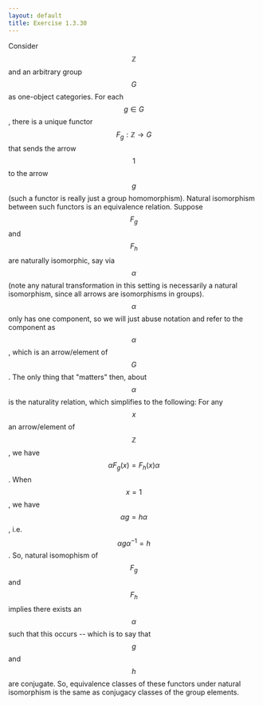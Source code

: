 ```yaml
---
layout: default
title: Exercise 1.3.30
---
```



Consider $$\mathbb{Z}$$ and an arbitrary group $$G$$ as one-object categories.
For each $$g \in G$$, there is a unique functor $$F_g : \mathbb{Z} \rightarrow G$$ that sends the arrow $$1$$ to the arrow $$g$$ (such a functor is really just a group homomorphism).
Natural isomorphism between such functors is an equivalence relation.
Suppose $$F_g$$ and $$F_h$$ are naturally isomorphic, say via $$\alpha$$ (note any natural transformation in this setting is necessarily a natural isomorphism, since all arrows are isomorphisms in groups).
$$\alpha$$ only has one component, so we will just abuse notation and refer to the component as $$\alpha$$, which is an arrow/element of $$G$$.
The only thing that "matters" then, about $$\alpha$$ is the naturality relation, which simplifies to the following:
For any $$x$$ an arrow/element of $$\mathbb{Z}$$, we have $$\alpha F_g(x) = F_h(x) \alpha$$.
When $$x=1$$, we have $$\alpha g = h \alpha$$, i.e. $$\alpha g \alpha^{-1} = h$$.
So, natural isomophism of $$F_g$$ and $$F_h$$ implies there exists an $$\alpha$$ such that this occurs -- which is to say that $$g$$ and $$h$$ are conjugate.
So, equivalence classes of these functors under natural isomorphism is the same as conjugacy classes of the group elements.
